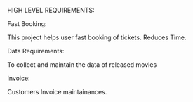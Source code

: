
HIGH LEVEL REQUIREMENTS:

Fast Booking:

  This project helps user fast booking of tickets.
  Reduces Time.

Data Requirements:

  To collect and maintain the data of released movies

Invoice:

  Customers Invoice maintainances.